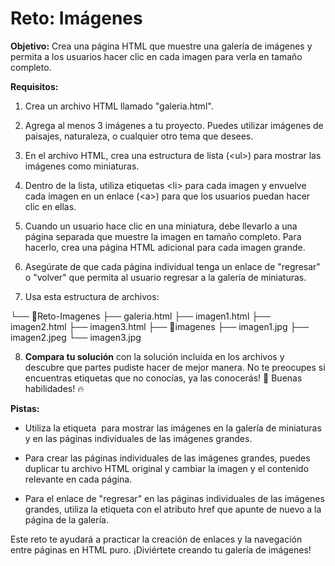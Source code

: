 # Reto: Imágenes
**Objetivo:** Crea una página HTML que muestre una galería de imágenes y permita a los usuarios hacer clic en cada imagen para verla en tamaño completo.

**Requisitos:**

1. Crea un archivo HTML llamado "galeria.html".

2. Agrega al menos 3 imágenes a tu proyecto. Puedes utilizar imágenes de paisajes, naturaleza, o cualquier otro tema que desees.

3. En el archivo HTML, crea una estructura de lista (&lt;ul>) para mostrar las imágenes como miniaturas.

4. Dentro de la lista, utiliza etiquetas &lt;li> para cada imagen y envuelve cada imagen en un enlace (&lt;a>) para que los usuarios puedan hacer clic en ellas.

5. Cuando un usuario hace clic en una miniatura, debe llevarlo a una página separada que muestre la imagen en tamaño completo. Para hacerlo, crea una página HTML adicional para cada imagen grande.

6. Asegúrate de que cada página individual tenga un enlace de "regresar" o "volver" que permita al usuario regresar a la galería de miniaturas.

7. Usa esta estructura de archivos:

└── 📂Reto-Imagenes
  ├── galeria.html
  ├── imagen1.html
  ├── imagen2.html
  ├── imagen3.html
  ├── 📂imagenes
    ├── imagen1.jpg
    ├── imagen2.jpeg
    └── imagen3.jpg

8. **Compara tu solución** con la solución incluida en los archivos y descubre que partes pudiste hacer de mejor manera. No te preocupes si encuentras etiquetas que no conocías, ya las conocerás! 🙌 Buenas habilidades! 🔥 

**Pistas:**

* Utiliza la etiqueta <img> para mostrar las imágenes en la galería de miniaturas y en las páginas individuales de las imágenes grandes.

* Para crear las páginas individuales de las imágenes grandes, puedes duplicar tu archivo HTML original y cambiar la imagen y el contenido relevante en cada página.

* Para el enlace de "regresar" en las páginas individuales de las imágenes grandes, utiliza la etiqueta <a> con el atributo href que apunte de nuevo a la página de la galería.

Este reto te ayudará a practicar la creación de enlaces y la navegación entre páginas en HTML puro. ¡Diviértete creando tu galería de imágenes!
